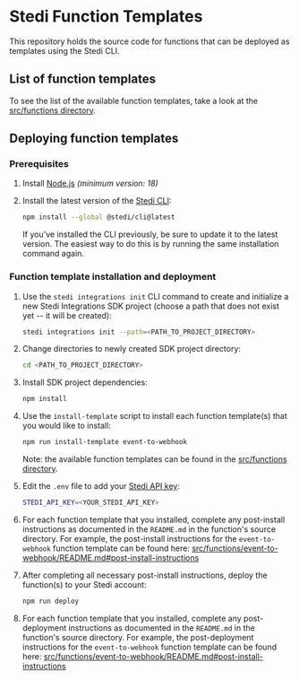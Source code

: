 # Stedi Function Templates

This repository holds the source code for functions that can be deployed as templates using the Stedi CLI.

## List of function templates

To see the list of the available function templates, take a look at the [src/functions directory](https://github.com/Stedi-Demos/function-templates/tree/main/src/functions).

## Deploying function templates

### Prerequisites

1. Install [Node.js](https://docs.npmjs.com/downloading-and-installing-node-js-and-npm) _(minimum version: 18)_

2. Install the latest version of the [Stedi CLI](https://www.npmjs.com/package/@stedi/cli):

    ```bash
    npm install --global @stedi/cli@latest
    ```

   If you've installed the CLI previously, be sure to update it to the latest version. The easiest way to do this is by running the same installation command again.

### Function template installation and deployment

1. Use the `stedi integrations init` CLI command to create and initialize a new Stedi Integrations SDK project (choose a path that does not exist yet -- it will be created):

    ```bash
    stedi integrations init --path=<PATH_TO_PROJECT_DIRECTORY>
    ```

2. Change directories to newly created SDK project directory:

    ```bash
    cd <PATH_TO_PROJECT_DIRECTORY>
    ```

3. Install SDK project dependencies:

    ```bash
    npm install
    ```

4. Use the `install-template` script to install each function template(s) that you would like to install:

    ```bash
    npm run install-template event-to-webhook
    ```

   Note: the available function templates can be found in the [src/functions directory](https://github.com/Stedi-Demos/function-templates/tree/main/src/functions).

5. Edit the `.env` file to add your [Stedi API key](https://www.stedi.com/docs/accounts-and-billing/authentication#creating-an-api-key):

    ```bash
    STEDI_API_KEY=<YOUR_STEDI_API_KEY>

6. For each function template that you installed, complete any post-install instructions as documented in the `README.md` in the function's source directory. For example, the post-install instructions for the `event-to-webhook` function template can be found here: [src/functions/event-to-webhook/README.md#post-install-instructions](/src/functions/event-to-webhook/README.md#post-install-instructions)

7. After completing all necessary post-install instructions, deploy the function(s) to your Stedi account:

    ```bash
    npm run deploy
    ```

8. For each function template that you installed, complete any post-deployment instructions as documented in the `README.md` in the function's source directory. For example, the post-deployment instructions for the `event-to-webhook` function template can be found here: [src/functions/event-to-webhook/README.md#post-install-instructions](/src/functions/event-to-webhook/README.md#post-deployment-instructions)
